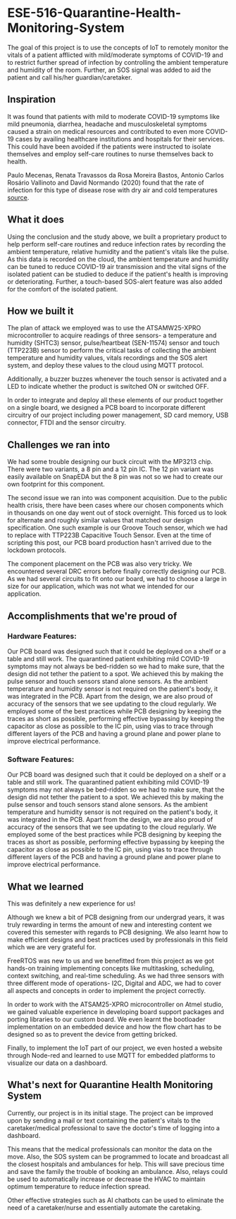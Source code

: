# ESE-516-Quarantine-Health-Monitoring-System
The goal of this project is to use the concepts of IoT to remotely monitor the vitals of a patient afflicted with mild/moderate symptoms of COVID-19 and to restrict further spread of infection by controlling the ambient temperature and humidity of the room. Further, an SOS signal was added to aid the patient and call his/her guardian/caretaker.


## Inspiration
It was found that patients with mild to moderate COVID-19 symptoms like mild pneumonia, diarrhea, headache and musculoskeletal symptoms caused a strain on medical resources and contributed to even more COVID-19 cases by availing healthcare institutions and hospitals for their services. This could have been avoided if the patients were instructed to isolate themselves and employ self-care routines to nurse themselves back to health.


Paulo Mecenas, Renata Travassos da Rosa Moreira Bastos, Antonio Carlos Rosário Vallinoto and David Normando (2020) found that the rate of infection for this type of disease rose with dry air and cold temperatures [source](https://pubmed.ncbi.nlm.nih.gov/32946453/). 


## What it does
Using the conclusion and the study above, we built a proprietary product to help perform self-care routines and reduce infection rates by recording the ambient temperature, relative humidity and the patient's vitals like the pulse. As this data is recorded on the cloud, the ambient temperature and humidity can be tuned to reduce COVID-19 air transmission and the vital signs of the isolated patient can be studied to deduce if the patient's health is improving or deteriorating. Further, a touch-based SOS-alert feature was also added for the comfort of the isolated patient. 


## How we built it
The plan of attack we employed was to use the ATSAMW25-XPRO microcontroller to acquire readings of three sensors- a temperature and humidity (SHTC3) sensor, pulse/heartbeat (SEN-11574) sensor and touch (TTP223B) sensor to perform the critical tasks of collecting the ambient temperature and humidity values, vitals recordings and the SOS alert system, and deploy these values to the cloud using MQTT protocol.

Additionally, a buzzer buzzes whenever the touch sensor is activated and a LED to indicate whether the product is switched ON or switched OFF.

In order to integrate and deploy all these elements of our product together on a single board, we designed a PCB board to incorporate different circuitry of our project including power management, SD card memory, USB connector, FTDI and the sensor circuitry. 


## Challenges we ran into

We had some trouble designing our buck circuit with the MP3213 chip. There were two variants, a 8 pin and a 12 pin IC. The 12 pin variant was easily available on SnapEDA but the 8 pin was not so we had to create our own footprint for this component. 

The second issue we ran into was component acquisition. Due to the public health crisis, there have been cases where our chosen components which in thousands on one day went out of stock overnight. This forced us to look for alternate and roughly similar values that matched our design specification. One such example is our Groove Touch sensor, which we had to replace with TTP223B Capacitive Touch Sensor. Even at the time of scripting this post, our PCB board production hasn't arrived due to the lockdown protocols.

The component placement on the PCB was also very tricky. We encountered several DRC errors before finally correctly designing our PCB. As we had several circuits to fit onto our board, we had to choose a large in size for our application, which was not what we intended for our application.


## Accomplishments that we're proud of

### Hardware Features:
Our PCB board was designed such that it could be deployed on a shelf or a table and still work. The quarantined patient exhibiting mild COVID-19 symptoms may not always be bed-ridden so we had to make sure, that the design did not tether the patient to a spot. We achieved this by making the pulse sensor and touch sensors stand alone sensors. As the ambient temperature and humidity sensor is not required on the patient's body, it was integrated in the PCB. Apart from the design, we are also proud of accuracy of the sensors that we see updating to the cloud regularly. We employed some of the best practices while PCB designing by keeping the traces as short as possible, performing effective bypassing by keeping the capacitor as close as possible to the IC pin, using vias to trace through different layers of the PCB and having a ground plane and power plane to improve electrical performance.

### Software Features:
Our PCB board was designed such that it could be deployed on a shelf or a table and still work. The quarantined patient exhibiting mild COVID-19 symptoms may not always be bed-ridden so we had to make sure, that the design did not tether the patient to a spot. We achieved this by making the pulse sensor and touch sensors stand alone sensors. As the ambient temperature and humidity sensor is not required on the patient's body, it was integrated in the PCB. Apart from the design, we are also proud of accuracy of the sensors that we see updating to the cloud regularly. We employed some of the best practices while PCB designing by keeping the traces as short as possible, performing effective bypassing by keeping the capacitor as close as possible to the IC pin, using vias to trace through different layers of the PCB and having a ground plane and power plane to improve electrical performance.




## What we learned

This was definitely a new experience for us! 

Although we knew a bit of PCB designing from our undergrad years, it was truly rewarding in terms the amount of new and interesting content we covered this semester with regards to PCB designing. We also learnt how to make efficient designs and best practices used by professionals in this field which we are very grateful for.

FreeRTOS was new to us and we benefitted from this project as we got hands-on training implementing concepts like multitasking, scheduling, context switching, and real-time scheduling. As we had three sensors with three different mode of operations- I2C, Digital and ADC, we had to cover all aspects and concepts in order to implement the project correctly.

In order to work with the ATSAM25-XPRO microcontroller on Atmel studio, we gained valuable experience in developing board support packages and porting libraries to our custom board. We even learnt the bootloader implementation on an embedded device and how the flow chart has to be designed so as to prevent the device from getting bricked.

Finally, to implement the IoT part of our project, we even hosted a website through Node-red and learned to use MQTT for embedded platforms to visualize our data on a dashboard.
 
## What's next for Quarantine Health Monitoring System

Currently, our project is in its initial stage. The project can be improved upon by sending a mail or text containing the patient's vitals to the caretaker/medical professional to save the doctor's time of logging into a dashboard.


This means that the medical professionals can monitor the data on the move. Also, the SOS system can be programmed to locate and broadcast all the closest hospitals and ambulances for help. This will save precious time and save the family the trouble of booking an ambulance. Also, relays could be used to automatically increase or decrease the HVAC to maintain optimum temperature to reduce infection spread. 

Other effective strategies such as AI chatbots can be used to eliminate the need of a caretaker/nurse and essentially automate the caretaking.
